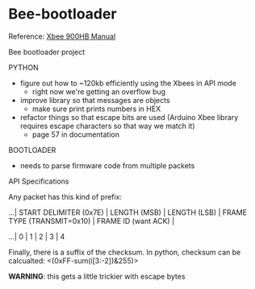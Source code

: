 Bee-bootloader
==============

Reference: [Xbee 900HB Manual](ftp://ftp1.digi.com/support/documentation/90002173_B.pdf)

Bee bootloader project

PYTHON
- figure out how to ~120kb efficiently using the Xbees in API mode
  - right now we're getting an overflow bug
- improve library so that messages are objects
  - make sure print prints numbers in HEX
- refactor things so that escape bits are used (Arduino Xbee library requires escape characters so that way we match it)
  - page 57 in documentation 

  
  
BOOTLOADER
- needs to parse firmware code from multiple packets


API Specifications

Any packet has this kind of prefix:

...| START DELIMITER (0x7E) | LENGTH (MSB) | LENGTH (LSB)     | FRAME TYPE (TRANSMIT=0x10) | FRAME ID (want ACK) | 

...|           0            |      1       |        2         |            3               |          4


Finally, there is a suffix of the checksum. In python, checksum can be calcualted: <(0xFF-sum(i[3:-2])&255)>

**WARNING**: this gets a little trickier with escape bytes 
